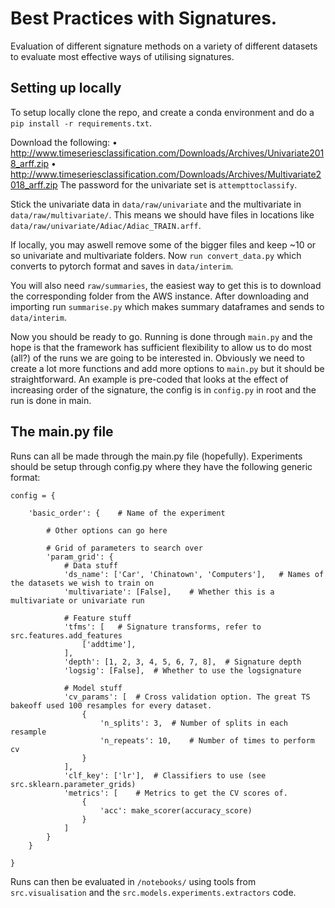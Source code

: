 Best Practices with Signatures. 
===============================
Evaluation of different signature methods on a variety of different datasets to evaluate most effective ways of utilising signatures. 


Setting up locally
------------------
To setup locally clone the repo, and create a conda environment and do a `pip install -r requirements.txt`. 

Download the following:
    • http://www.timeseriesclassification.com/Downloads/Archives/Univariate2018_arff.zip
    • http://www.timeseriesclassification.com/Downloads/Archives/Multivariate2018_arff.zip
The password for the univariate set is `attempttoclassify`.

Stick the univariate data in `data/raw/univariate` and the multivariate in `data/raw/multivariate/`. This means we should have files in locations like `data/raw/univariate/Adiac/Adiac_TRAIN.arff`.

If locally, you may aswell remove some of the bigger files and keep ~10 or so univariate and multivariate folders. Now `run convert_data.py` which converts to pytorch format and saves in `data/interim`.

You will also need `raw/summaries`, the easiest way to get this is to download the corresponding folder from the AWS instance. After downloading and importing run `summarise.py` which makes summary dataframes and sends to `data/interim`.

Now you should be ready to go. Running is done through `main.py` and the hope is that the framework has sufficient flexibility to allow us to do most (all?) of the runs we are going to be interested in. Obviously we need to create a lot more functions and add more options to `main.py` but it should be straightforward. An example is pre-coded that looks at the effect of increasing order of the signature, the config is in `config.py` in root and the run is done in main.


The main.py file
-----------------
Runs can all be made through the main.py file (hopefully). Experiments should be setup through config.py where they have the following generic format:
```
config = {

    'basic_order': {    # Name of the experiment
           
        # Other options can go here

        # Grid of parameters to search over
        'param_grid': {
            # Data stuff
            'ds_name': ['Car', 'Chinatown', 'Computers'],   # Names of the datasets we wish to train on
            'multivariate': [False],    # Whether this is a multivariate or univariate run

            # Feature stuff
            'tfms': [   # Signature transforms, refer to src.features.add_features
                ['addtime'],
            ],
            'depth': [1, 2, 3, 4, 5, 6, 7, 8],  # Signature depth
            'logsig': [False],  # Whether to use the logsignature

            # Model stuff
            'cv_params': [  # Cross validation option. The great TS bakeoff used 100 resamples for every dataset.
                {
                    'n_splits': 3,  # Number of splits in each resample
                    'n_repeats': 10,    # Number of times to perform cv
                }
            ],
            'clf_key': ['lr'],  # Classifiers to use (see src.sklearn.parameter_grids)
            'metrics': [    # Metrics to get the CV scores of.
                {
                    'acc': make_scorer(accuracy_score)
                }
            ]
        }
    }

}
```

Runs can then be evaluated in `/notebooks/` using tools from `src.visualisation` and the `src.models.experiments.extractors` code.
